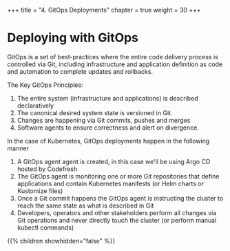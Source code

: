 +++
title = "4.  GitOps Deployments"
chapter = true
weight = 30
+++

# Deploying with GitOps

GitOps is a set of best-practices where the entire code delivery process is controlled via Git, including infrastructure and application definition as code and automation to complete updates and rollbacks.


The Key GitOps Principles: 

1. The entire system (infrastructure and applications) is described declaratively
2. The canonical desired system state is versioned in Git.
3. Changes are happening via Git commits, pushes and merges
4. Software agents to ensure correctness and alert on divergence. 

In the case of Kubernetes, GitOps deployments happen in the following manner

1. A GitOps agent agent is created, in this case we'll be using Argo CD hosted by Codefresh
2. The GitOps agent is monitoring one or more Git repositories that define applications and contain Kubernetes manifests (or Helm charts or Kustomize files)
3. Once a Git commit happens the GitOps agent is instructing the cluster
to reach the same state as what is described in Git
4. Developers, operators and other stakeholders perform all changes
via Git operations and never directly touch the cluster (or perform manual kubectl commands)


{{% children showhidden="false" %}}



